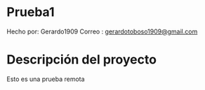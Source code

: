 # Prueba1 
Hecho por: Gerardo1909
Correo : gerardotoboso1909@gmail.com

# Descripción del proyecto
Esto es una prueba remota